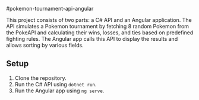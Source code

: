 #pokemon-tournament-api-angular

This project consists of two parts: a C# API and an Angular application. The API simulates a Pokemon tournament by fetching 8 random Pokemon from the PokeAPI and calculating their wins, losses, and ties based on predefined fighting rules. The Angular app calls this API to display the results and allows sorting by various fields.

## Setup
1. Clone the repository.
2. Run the C# API using `dotnet run`.
3. Run the Angular app using `ng serve`.
